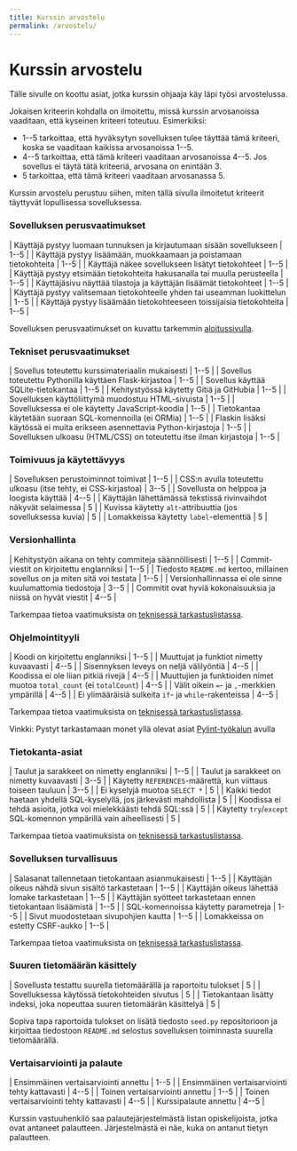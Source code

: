 ```yaml
---
title: Kurssin arvostelu
permalink: /arvostelu/
---
```


# Kurssin arvostelu

Tälle sivulle on koottu asiat, jotka kurssin ohjaaja käy läpi työsi arvostelussa.

Jokaisen kriteerin kohdalla on ilmoitettu, missä kurssin arvosanoissa vaaditaan, että kyseinen kriteeri toteutuu. Esimerkiksi:

* 1--5 tarkoittaa, että hyväksytyn sovelluksen tulee täyttää tämä kriteeri, koska se vaaditaan kaikissa arvosanoissa 1--5.
* 4--5 tarkoittaa, että tämä kriteeri vaaditaan arvosanoissa 4--5. Jos sovellus ei täytä tätä kriteeriä, arvosana on enintään 3.
* 5 tarkoittaa, että tämä kriteeri vaaditaan arvosanassa 5.

Kurssin arvostelu perustuu siihen, miten tällä sivulla ilmoitetut kriteerit täyttyvät lopullisessa sovelluksessa.

<style>
table {display: table; width:100%;}
</style>

### Sovelluksen perusvaatimukset

| Käyttäjä pystyy luomaan tunnuksen ja kirjautumaan sisään sovellukseen | 1--5 |
| Käyttäjä pystyy lisäämään, muokkaamaan ja poistamaan tietokohteita | 1--5 |
| Käyttäjä näkee sovellukseen lisätyt tietokohteet | 1--5 |
| Käyttäjä pystyy etsimään tietokohteita hakusanalla tai muulla perusteella | 1--5 |
| Käyttäjäsivu näyttää tilastoja ja käyttäjän lisäämät tietokohteet | 1--5 |
| Käyttäjä pystyy valitsemaan tietokohteelle yhden tai useamman luokittelun | 1--5 |
| Käyttäjä pystyy lisäämään tietokohteeseen toissijaisia tietokohteita | 1--5 |

Sovelluksen perusvaatimukset on kuvattu tarkemmin [aloitussivulla](../aloitus).

### Tekniset perusvaatimukset

| Sovellus toteutettu kurssimateriaalin mukaisesti | 1--5 |
| Sovellus toteutettu Pythonilla käyttäen Flask-kirjastoa | 1--5 |
| Sovellus käyttää SQLite-tietokantaa | 1--5 |
| Kehitystyössä käytetty Gitiä ja GitHubia | 1--5 |
| Sovelluksen käyttöliittymä muodostuu HTML-sivuista | 1--5 |
| Sovelluksessa ei ole käytetty JavaScript-koodia | 1--5 |
| Tietokantaa käytetään suoraan SQL-komennoilla (ei ORMia) | 1--5 |
| Flaskin lisäksi käytössä ei muita erikseen asennettavia Python-kirjastoja | 1--5 |
| Sovelluksen ulkoasu (HTML/CSS) on toteutettu itse ilman kirjastoja | 1--5 |

### Toimivuus ja käytettävyys

| Sovelluksen perustoiminnot toimivat | 1--5 |
| CSS:n avulla toteutettu ulkoasu (itse tehty, ei CSS-kirjastoa) | 3--5 |
| Sovellusta on helppoa ja loogista käyttää | 4--5 |
| Käyttäjän lähettämässä tekstissä rivinvaihdot näkyvät selaimessa | 5 |
| Kuvissa käytetty `alt`-attribuuttia (jos sovelluksessa kuvia) | 5 |
| Lomakkeissa käytetty `label`-elementtiä | 5 |

### Versionhallinta

| Kehitystyön aikana on tehty commiteja säännöllisesti | 1--5 |
| Commit-viestit on kirjoitettu englanniksi | 1--5 |
| Tiedosto `README.md` kertoo, millainen sovellus on ja miten sitä voi testata | 1--5 |
| Versionhallinnassa ei ole sinne kuulumattomia tiedostoja | 3--5 |
| Commitit ovat hyviä kokonaisuuksia ja niissä on hyvät viestit | 4--5 |

Tarkempaa tietoa vaatimuksista on [teknisessä tarkastuslistassa](../lista).

### Ohjelmointityyli

| Koodi on kirjoitettu englanniksi | 1--5 |
| Muuttujat ja funktiot nimetty kuvaavasti | 4--5 |
| Sisennyksen leveys on neljä välilyöntiä | 4--5 |
| Koodissa ei ole liian pitkiä rivejä | 4--5 |
| Muuttujien ja funktioiden nimet muotoa `total_count` (ei `totalCount`) | 4--5 |
| Välit oikein `=`- ja `,`-merkkien ympärillä | 4--5 |
| Ei ylimääräisiä sulkeita `if`- ja `while`-rakenteissa | 4--5 |

Tarkempaa tietoa vaatimuksista on [teknisessä tarkastuslistassa](../lista).

Vinkki: Pystyt tarkastamaan monet yllä olevat asiat [Pylint-työkalun](../pylint) avulla

### Tietokanta-asiat

| Taulut ja sarakkeet on nimetty englanniksi | 1--5 |
| Taulut ja sarakkeet on nimetty kuvaavasti | 3--5 |
| Käytetty `REFERENCES`-määrettä, kun viittaus toiseen tauluun | 3--5 |
| Ei kyselyjä muotoa `SELECT *` | 5 |
| Kaikki tiedot haetaan yhdellä SQL-kyselyllä, jos järkevästi mahdollista | 5 |
| Koodissa ei tehdä asioita, jotka voi mielekkäästi tehdä SQL:ssä | 5 |
| Käytetty `try`/`except` SQL-komennon ympärillä vain aiheellisesti | 5 |

Tarkempaa tietoa vaatimuksista on [teknisessä tarkastuslistassa](../lista).

### Sovelluksen turvallisuus

| Salasanat tallennetaan tietokantaan asianmukaisesti | 1--5 |
| Käyttäjän oikeus nähdä sivun sisältö tarkastetaan | 1--5 |
| Käyttäjän oikeus lähettää lomake tarkastetaan | 1--5 |
| Käyttäjän syötteet tarkastetaan ennen tietokantaan lisäämistä | 1--5 |
| SQL-komennoissa käytetty parametreja | 1--5 |
| Sivut muodostetaan sivupohjien kautta | 1--5 |
| Lomakkeissa on estetty CSRF-aukko | 1--5 |

Tarkempaa tietoa vaatimuksista on [teknisessä tarkastuslistassa](../lista).

### Suuren tietomäärän käsittely

| Sovellusta testattu suurella tietomäärällä ja raportoitu tulokset | 5 |
| Sovelluksessa käytössä tietokohteiden sivutus | 5 |
| Tietokantaan lisätty indeksi, joka nopeuttaa suuren tietomäärän käsittelyä | 5 |

Sopiva tapa raportoida tulokset on lisätä tiedosto `seed.py` repositorioon ja kirjoittaa tiedostoon `README.md` selostus sovelluksen toiminnasta suurella tietomäärällä.

### Vertaisarviointi ja palaute

| Ensimmäinen vertaisarviointi annettu | 1--5 |
| Ensimmäinen vertaisarviointi tehty kattavasti | 4--5 |
| Toinen vertaisarviointi annettu | 1--5 |
| Toinen vertaisarviointi tehty kattavasti | 4--5 |
| Kurssipalaute annettu | 4--5 |

Kurssin vastuuhenkilö saa palautejärjestelmästä listan opiskelijoista, jotka ovat antaneet palautteen. Järjestelmästä ei näe, kuka on antanut tietyn palautteen.
